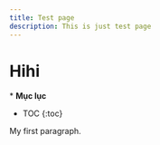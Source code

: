 ```yaml
---
title: Test page
description: This is just test page
---
```


# Hihi

\* **Mục lục**

- TOC
{:toc}

My first paragraph.

